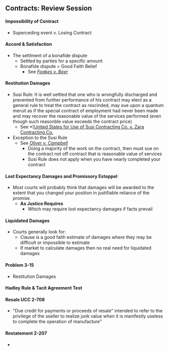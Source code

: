 ## Contracts: Review Session
#### Impossibility of Contract
- Superceding event v. Losing Contract

#### Accord & Satisfaction
- The settlment of a bonafide dispute
  - Settled by parties for a specific amount
  - Bonafide dispute = Good Faith Belief
    - See *[Foakes v. Beer](link)*

#### Restitution Damages
- Susi Rule: It is well settled that one who is wrongfully discharged and prevented from further performance of his contract may elect as a general rule to treat the contract as rescinded, may sue upon a quantum meruit as if the special contract of employment had never been made and may recover the reasonable value of the services performed (even though such reasonble value exceeds the contract price)
  - See *[[United States for Use of Susi Contracting Co. v. Zara Contracting Co.](Link)
- Exception to the Susi Rule
  - See *[Oliver v. Campbell](link)*
    - Doing a majority of the work on the contract, then must sue on the contract not off contract that is reasonable value of services
    - Susi Rule does not apply when you have nearly completed your contract


#### Lost Expectancy Damages and Promissory Estoppel
- Most courts will probably think that damages will be awarded to the extent that you changed your position in justifiable reliance of the promise.
  - **As Justice Requires**
    - Which may require lost expectancy damages if facts prevail

#### Liquidated Damages
- Courts generally look for:
  - Clause is a good faith estimate of damages where they may be difficult or impossible to estimate
  - If market to calculate damages then no real need for liquidated damages


#### Problem 3-15
- Restitution Damages

#### Hadley Rule & Tacit Agreement Test


#### Resale UCC 2-708
- "Due credit for payments or proceeds of resale" intended to refer to the privilege of the sseller to realize junk value when it is manifestly useless to complete the operation of manufacture"


#### Restatement 2-207
- 
